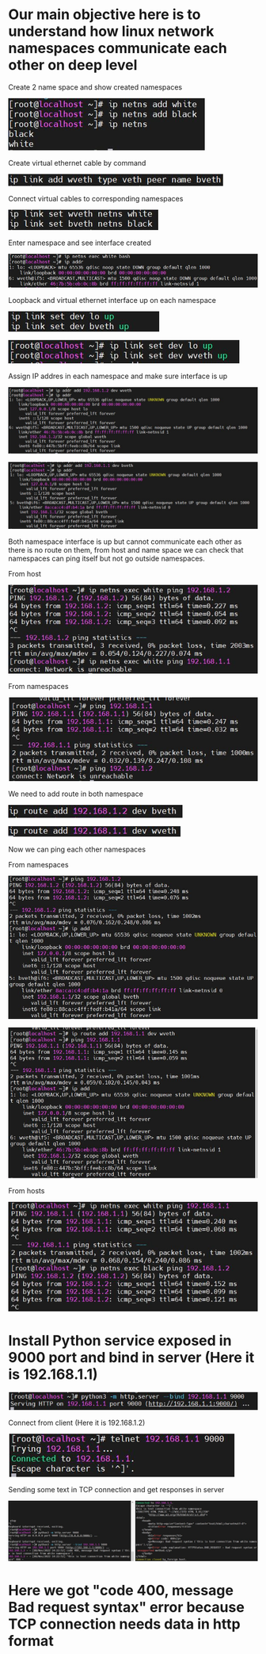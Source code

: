# Our main objective here is to understand how linux network namespaces communicate each other on deep level

Create 2 name space and show created namespaces

![imagename](/image/1.JPG)

Create virtual ethernet cable by command

![imagename](/image/2.JPG)

Connect virtual cables to corresponding namespaces

![imagename](/image/3.JPG)

Enter namespace and see interface created

![imagename](/image/4.JPG)

Loopback and virtual ethernet interface up on each namespace

![imagename](/image/5.JPG)

![imagename](/image/6.JPG)

Assign IP addres in each namespace and make sure interface is up

![imagename](/image/7.JPG)

![imagename](/image/8.JPG)

Both namespace interface is up but cannot communicate each other as there is no route on them, from host and name space we can check that namespaces can ping itself but not go outside namespaces.

From host

![imagename](/image/9.JPG)

From namespaces

![imagename](/image/10.JPG)

We need to add route in both namespace

![imagename](/image/11.JPG)

![imagename](/image/12.JPG)

Now we can ping each other namespaces

From namespaces

![imagename](/image/14.JPG)

![imagename](/image/15.JPG)

From hosts

![imagename](/image/13.JPG)

# Install Python service exposed in 9000 port and bind in server (Here it is 192.168.1.1)

![imagename](/image/16.JPG)

Connect from client (Here it is 192.168.1.2)

![imagename](/image/17.JPG)

Sending some text in TCP connection and get responses in server

![imagename](/image/18.JPG)

# Here we got "code 400, message Bad request syntax" error because TCP connection needs data in http format

